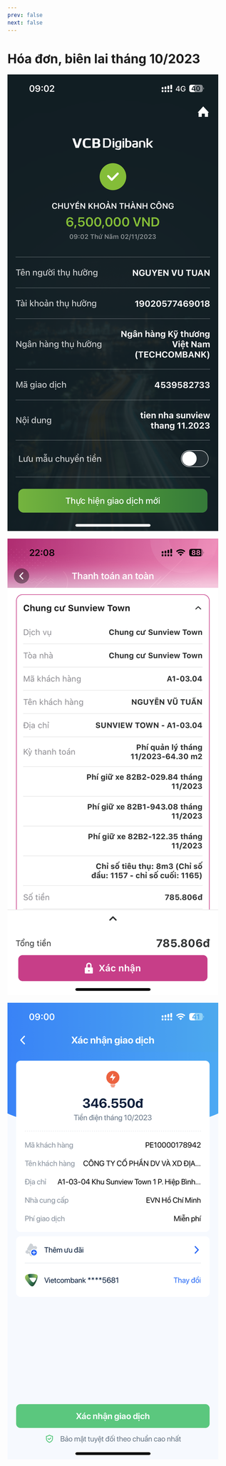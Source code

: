 ```yaml
---
prev: false
next: false
---
```


# Hóa đơn, biên lai tháng 10/2023

![tien-nha](../images/nov/nha-t11.png)

![qly](../images/nov/qly-t11.png)

![tien-dien](../images/nov/dien-t11.png)
